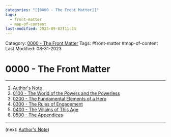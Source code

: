 ```yaml
---
categories: "[[0000 - The Front Matter]]"
tags:
  - front-matter
  - map-of-content
last-modified: 2023-09-02T11:34
---
```

Category: [0000 - The Front Matter](0000%20-%20The%20Front%20Matter.md)
Tags: #front-matter #map-of-content 
Last Modified: 08-31-2023
# 0000 - The Front Matter

****

1. [Author's Note](Author%27s%20Note.md)
2. [0100 - The World of the Powers and the Powerless](../0100%20-%20The%20World%20of%20the%20Powers%20and%20the%20Powerless/0100%20-%20The%20World%20of%20the%20Powers%20and%20the%20Powerless.md)
3. [0200 - The Fundamental Elements of a Hero](../0200%20-%20The%20Fundamental%20Elements%20of%20a%20Hero/0200%20-%20The%20Fundamental%20Elements%20of%20a%20Hero.md)
4. [0300 - The Rules of Engagement](../0300%20-%20The%20Rules%20of%20Engagement/0300%20-%20The%20Rules%20of%20Engagement.md)
5. [0400 - The Villains of This Age](../0400%20-%20The%20Villains%20of%20This%20Age/0400%20-%20The%20Villains%20of%20This%20Age.md)
6. [0500 - The Appendices](../0500%20-%20The%20Appendices/0500%20-%20The%20Appendices.md)

****

(next: [Author's Note](Author%27s%20Note.md))
